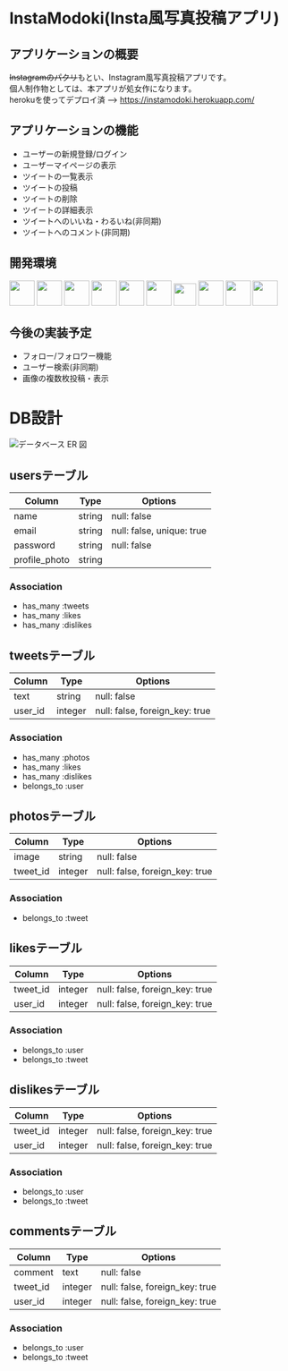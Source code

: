 <h1>InstaModoki(Insta風写真投稿アプリ)</h1>

## アプリケーションの概要
~~Instagramのパクリ~~もとい、Instagram風写真投稿アプリです。  
個人制作物としては、本アプリが処女作になります。  
herokuを使ってデプロイ済 --> https://instamodoki.herokuapp.com/  

## アプリケーションの機能
<ul>
  <li>ユーザーの新規登録/ログイン</li>
  <li>ユーザーマイページの表示</li>
  <li>ツイートの一覧表示</li>
  <li>ツイートの投稿</li>
  <li>ツイートの削除</li>
  <li>ツイートの詳細表示</li>
  <li>ツイートへのいいね・わるいね(非同期)</li>
  <li>ツイートへのコメント(非同期)</li>
</ul>

## 開発環境

<p>
  <a href="https://www.ruby-lang.org/ja/"><img src="https://user-images.githubusercontent.com/39142850/71774533-1ddf1780-2fb4-11ea-8560-753bed352838.png" width="45px;" /></a>
  <a href="https://railsguides.jp/getting_started.html"><img src="https://y-hilite.com/wp-content/uploads/2018/02/rails_logo.png" height="45px;" /></a>
   <a href="https://devdocs.io/html/"><img src="https://user-images.githubusercontent.com/66232530/88711698-87429580-d153-11ea-9ae5-452b13d15a70.png" height="45px;" /></a>
  <a href="https://devdocs.io/css/"><img src="https://user-images.githubusercontent.com/66232530/88711881-ccff5e00-d153-11ea-998e-f22d427ffa70.jpg" height="45px;" /></a>
  <a href="https://www.javascript.com/"><img src="https://user-images.githubusercontent.com/66232530/88712057-1780da80-d154-11ea-9129-11a9ff70322e.png" height="45px;" /></a>
  <a href="http://haml.info/"><img src="https://user-images.githubusercontent.com/39142850/71774618-b32edb80-2fb5-11ea-9050-d5929a49e9a5.png" height="45px;" /></a>
  <a href="https://sass-lang.com/"><img src="https://upload.wikimedia.org/wikipedia/commons/thumb/9/96/Sass_Logo_Color.svg/144px-Sass_Logo_Color.svg.png" height="40px;" /></a>
  <a href="https://jquery.com/"><img src="https://syncer.jp/storage/web/brand-logos/static/dst/jquery-logo-001.png" height="45px;" /></a>
  <a href="https://github.co.jp/"><img src="https://github.githubassets.com/images/modules/logos_page/GitHub-Mark.png" height="45px;" /></a>
  <a href="https://jp.heroku.com/"><img src="https://webbibouroku.com/wp-content/uploads/eye_heroku.png" height="45px;" /></a>
</p>


## 今後の実装予定
<ul>
  <li>フォロー/フォロワー機能</li>
  <li>ユーザー検索(非同期)</li>
  <li>画像の複数枚投稿・表示</li>
</ul>


# DB設計
![データベース ER 図](https://user-images.githubusercontent.com/66294265/89131296-9ad07080-d546-11ea-82dc-f645877cc797.png)


## usersテーブル

|Column|Type|Options|
|------|----|-------|
|name|string|null: false|
|email|string|null: false, unique: true|
|password|string|null: false|
|profile_photo|string||

### Association
- has_many :tweets
- has_many :likes
- has_many :dislikes


## tweetsテーブル

|Column|Type|Options|
|------|----|-------|
|text|string|null: false|
|user_id|integer|null: false, foreign_key: true|


### Association
- has_many :photos
- has_many :likes
- has_many :dislikes
- belongs_to :user


## photosテーブル

|Column|Type|Options|
|------|----|-------|
|image|string|null: false|
|tweet_id|integer|null: false, foreign_key: true|

### Association
- belongs_to :tweet



## likesテーブル

|Column|Type|Options|
|------|----|-------|
|tweet_id|integer|null: false, foreign_key: true|
|user_id|integer|null: false, foreign_key: true|

### Association
- belongs_to :user
- belongs_to :tweet



## dislikesテーブル

|Column|Type|Options|
|------|----|-------|
|tweet_id|integer|null: false, foreign_key: true|
|user_id|integer|null: false, foreign_key: true|

### Association
- belongs_to :user
- belongs_to :tweet



## commentsテーブル

|Column|Type|Options|
|------|----|-------|
|comment|text|null: false|
|tweet_id|integer|null: false, foreign_key: true|
|user_id|integer|null: false, foreign_key: true|

### Association
- belongs_to :user
- belongs_to :tweet
